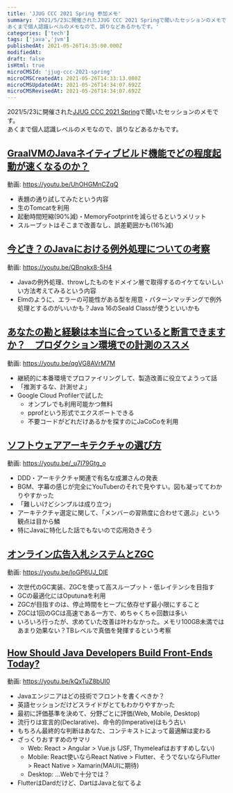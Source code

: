 ```yaml
---
title: 'JJUG CCC 2021 Spring 参加メモ'
summary: '2021/5/23に開催されたJJUG CCC 2021 Springで聞いたセッションのメモです。
あくまで個人認識レベルのメモなので、誤りなどあるかもです。'
categories: ['tech']
tags: ['java','jvm']
publishedAt: 2021-05-26T14:35:00.000Z
modifiedAt: 
draft: false
isHtml: true
microCMSId: 'jjug-ccc-2021-spring'
microCMSCreatedAt: 2021-05-26T14:33:13.080Z
microCMSUpdatedAt: 2021-05-26T14:34:07.692Z
microCMSRevisedAt: 2021-05-26T14:34:07.692Z
---
```

<p>2021/5/23に開催された<a href="https://jjug.doorkeeper.jp/events/120427">JJUG CCC 2021 Spring</a>で聞いたセッションのメモです。<br>あくまで個人認識レベルのメモなので、誤りなどあるかもです。</p>
<h2 id="graalvmのjavaネイティブビルド機能でどの程度起動が速くなるのか？"><a href="https://fortee.jp/jjug-ccc-2021-spring/proposal/2b76dd15-f1e2-4d6b-9f34-7e0f9266c4ae">GraalVMのJavaネイティブビルド機能でどの程度起動が速くなるのか？</a></h2>
<p>動画: <a href="https://youtu.be/UhOHGMnCZqQ">https://youtu.be/UhOHGMnCZqQ</a></p>
<ul>
<li>表題の通り試してみたという内容</li>
<li>生のTomcatを利用</li>
<li>起動時間短縮(90%減)・MemoryFootprintを減らせるというメリット</li>
<li>スループットはそこまで改善なし、誤差範囲かも(16%減)</li>
</ul>
<h2 id="今どき？のjavaにおける例外処理についての考察"><a href="https://fortee.jp/jjug-ccc-2021-spring/proposal/3695e597-7fbd-4838-b0f9-642f0503d90b">今どき？のJavaにおける例外処理についての考察</a></h2>
<p>動画: <a href="https://youtu.be/QBnqkx8-5H4">https://youtu.be/QBnqkx8-5H4</a></p>
<ul>
<li>Javaの例外処理、throwしたものをドメイン層で取得するのイケてないしいい方法考えてみるという内容</li>
<li>Elmのように、エラーの可能性がある型を用意・パターンマッチングで例外処理とするのがいいかも？Java 16のSeald Classが使うといいかも</li>
</ul>
<h2 id="あなたの勘と経験は本当に合っていると断言できますか？-プロダクション環境での計測のススメ"><a href="https://fortee.jp/jjug-ccc-2021-spring/proposal/b9ec9d34-5faa-4ce3-9979-d79f2ce78518">あなたの勘と経験は本当に合っていると断言できますか？　プロダクション環境での計測のススメ</a></h2>
<p>動画: <a href="https://youtu.be/qgVG8AVrM7M">https://youtu.be/qgVG8AVrM7M</a></p>
<ul>
<li>継続的に本番環境でプロファイリングして、製造改善に役立てようって話</li>
<li>「推測するな、計測せよ」</li>
<li>Google Cloud Profilerで試した<ul>
<li>オンプレでも利用可能かつ無料</li>
<li>pprofという形式でエクスポートできる</li>
<li>不要コードがどれだけあるかを探すのにJaCoCoを利用</li>
</ul>
</li>
</ul>
<h2 id="ソフトウェアアーキテクチャの選び方"><a href="https://fortee.jp/jjug-ccc-2021-spring/proposal/fe3ad133-ce18-4408-9e05-a5e05cb79eb7">ソフトウェアアーキテクチャの選び方</a></h2>
<p>動画: <a href="https://youtu.be/_u7I79Gtg_o">https://youtu.be/_u7I79Gtg_o</a></p>
<ul>
<li>DDD・アーキテクチャ関連で有名な成瀬さんの発表</li>
<li>BGM、字幕の感じが完全にYouTuberのそれで見やすい。図も凝っててわかりやすかった</li>
<li>「難しいけどシンプルは成り立つ」</li>
<li>アーキテクチャ選定に関して、「メンバーの習熟度に合わせて選ぶ」という観点は目から鱗</li>
<li>特にJavaに特化した話でもないので応用効きそう</li>
</ul>
<h2 id="オンライン広告入札システムとzgc"><a href="https://fortee.jp/jjug-ccc-2021-spring/proposal/7512569c-6a6e-450f-b983-ff503a360a27">オンライン広告入札システムとZGC</a></h2>
<p>動画: <a href="https://youtu.be/loGP6UJ_DlE">https://youtu.be/loGP6UJ_DlE</a></p>
<ul>
<li>次世代のGC実装、ZGCを使って高スループット・低レイテンシを目指す</li>
<li>GCの最適化にはOputunaを利用</li>
<li>ZGCが目指すのは、停止時間をヒープに依存せず最小限にすること</li>
<li>ZGCは1回のGCは高速である一方で、めちゃくちゃ回数は多い</li>
<li>いろいろ行ったが、求めていた改善は叶わなかった。メモリ100GB未満ではあまり効果ない？TBレベルで真価を発揮するという考察</li>
</ul>
<h2 id="how-should-java-developers-build-front-ends-today"><a href="https://fortee.jp/jjug-ccc-2021-spring/proposal/711817f8-05c1-4ee6-84c8-d43538311dbb">How Should Java Developers Build Front-Ends Today?</a></h2>
<p>動画: <a href="https://youtu.be/kQxTuZ8bUI0">https://youtu.be/kQxTuZ8bUI0</a></p>
<ul>
<li>Javaエンジニアはどの技術でフロントを書くべきか？</li>
<li>英語セッションだけどスライドがとてもわかりやすかった</li>
<li>最初に評価基準を決めて、分野ごとに評価(Web, Mobile, Desktop)</li>
<li>流行りは宣言的(Declarative)、命令的(Imperative)はもう古い</li>
<li>もちろん最終的な判断はあなた、コンテキストによって最適解は変わる</li>
<li>ざっくりおすすめのサマリ<ul>
<li>Web: React &gt; Angular &gt; Vue.js (JSF, Thymeleafはおすすめしない)</li>
<li>Mobile: React使いならReact Native &gt; Flutter、そうでないならFlutter &gt; React Native &gt; Xamarin(MAUIに期待)</li>
<li>Desktop: ...Webで十分では？</li>
</ul>
</li>
<li>FlutterはDardだけど、DartはJavaと似てるよ</li>
</ul>
    